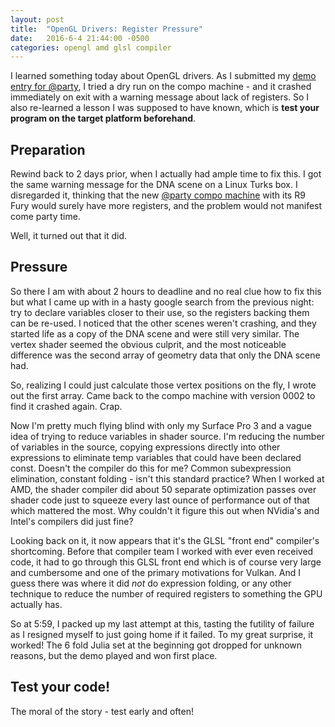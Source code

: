 ```yaml
---
layout: post
title:  "OpenGL Drivers: Register Pressure"
date:   2016-6-4 21:44:00 -0500
categories: opengl amd glsl compiler
---
```


I learned something today about OpenGL drivers. As I submitted my [demo entry for @party][@party], I tried a dry run on the compo machine - and it crashed immediately on exit with a warning message about lack of registers. So I also re-learned a lesson I was supposed to have known, which is **test your program on the target platform beforehand**.


[@party]: http://atparty.untergrund.net/


## Preparation

Rewind back to 2 days prior, when I actually had ample time to fix this. I got the same warning message for the DNA scene on a Linux Turks box. I disregarded it, thinking that the new [@party compo machine][compo machine] with its R9 Fury would surely have more registers, and the problem would not manifest come party time.

Well, it turned out that it did.

[compo machine]: http://atparty.untergrund.net/compo-machine-uuuuuupgrade/

## Pressure

So there I am with about 2 hours to deadline and no real clue how to fix this but what I came up with in a hasty google search from the previous night: try to declare variables closer to their use, so the registers backing them can be re-used. I noticed that the other scenes weren't crashing, and they started life as a copy of the DNA scene and were still very similar. The vertex shader seemed the obvious culprit, and the most noticeable difference was the second array of geometry data that only the DNA scene had.

So, realizing I could just calculate those vertex positions on the fly, I wrote out the first array. Came back to the compo machine with version 0002 to find it crashed again. Crap.

Now I'm pretty much flying blind with only my Surface Pro 3 and a vague idea of trying to reduce variables in shader source. I'm reducing the number of variables in the source, copying expressions directly into other expressions to eliminate temp variables that could have been declared const. Doesn't the compiler do this for me? Common subexpression elimination, constant folding - isn't this standard practice? When I worked at AMD, the shader compiler did about 50 separate optimization passes over shader code just to squeeze every last ounce of performance out of that which mattered the most. Why couldn't it figure this out when NVidia's and Intel's compilers did just fine?

Looking back on it, it now appears that it's the GLSL "front end" compiler's shortcoming. Before that compiler team I worked with ever even received code, it had to go through this GLSL front end which is of course very large and cumbersome and one of the primary motivations for Vulkan. And I guess there was where it did *not* do expression folding, or any other technique to reduce the number of required registers to something the GPU actually has.

So at 5:59, I packed up my last attempt at this, tasting the futility of failure as I resigned myself to just going home if it failed. To my great surprise, it worked! The 6 fold Julia set at the beginning got dropped for unknown reasons, but the demo played and won first place.

## Test your code!

The moral of the story - test early and often!

